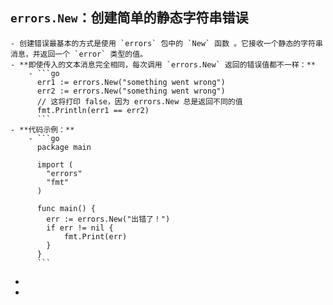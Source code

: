 ## `errors.New`：创建简单的静态字符串错误
	- 创建错误最基本的方式是使用 `errors` 包中的 `New` 函数 。它接收一个静态的字符串消息，并返回一个 `error` 类型的值。
	- **即使传入的文本消息完全相同，每次调用 `errors.New` 返回的错误值都不一样：**
		- ```go
		  err1 := errors.New("something went wrong")
		  err2 := errors.New("something went wrong")
		  // 这将打印 false，因为 errors.New 总是返回不同的值
		  fmt.Println(err1 == err2)
		  ```
	- **代码示例：**
		- ```go
		  package main
		  
		  import (
		  	"errors"
		  	"fmt"
		  )
		  
		  func main() {
		  	err := errors.New("出错了！")
		  	if err != nil {
		  		fmt.Print(err)
		  	}
		  }
		  ```
-
-